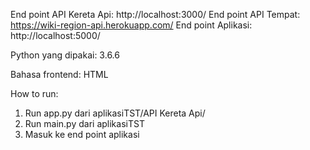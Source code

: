 End point API Kereta Api: http://localhost:3000/
End point API Tempat: https://wiki-region-api.herokuapp.com/
End point Aplikasi: http://localhost:5000/

Python yang dipakai: 3.6.6

Bahasa frontend: HTML

How to run:
1. Run app.py dari aplikasiTST/API Kereta Api/
2. Run main.py dari aplikasiTST
3. Masuk ke end point aplikasi

